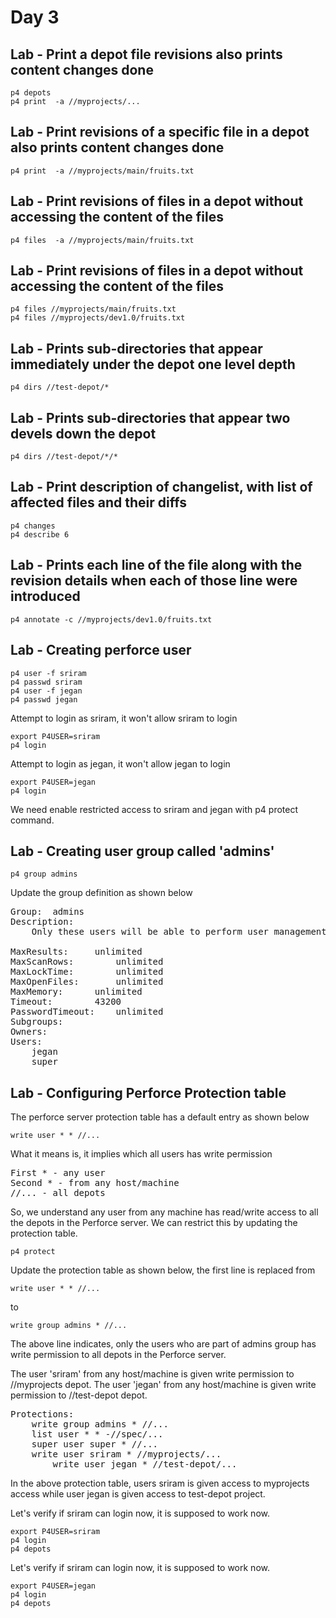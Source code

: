 # Day 3

## Lab - Print a depot file revisions also prints content changes done
```
p4 depots
p4 print  -a //myprojects/...
```

## Lab - Print revisions of a specific file in a depot also prints content changes done
```
p4 print  -a //myprojects/main/fruits.txt
```

## Lab - Print revisions of files in a depot without accessing the content of the files
```
p4 files  -a //myprojects/main/fruits.txt
```

## Lab - Print revisions of files in a depot without accessing the content of the files
```
p4 files //myprojects/main/fruits.txt
p4 files //myprojects/dev1.0/fruits.txt
```

## Lab - Prints sub-directories that appear immediately under the depot one level depth
```
p4 dirs //test-depot/*
```

## Lab - Prints sub-directories that appear two devels down the depot
```
p4 dirs //test-depot/*/*
```

## Lab - Print description of changelist, with list of affected files and their diffs
```
p4 changes
p4 describe 6
```

## Lab - Prints each line of the file along with the revision details when each of those line were introduced
```
p4 annotate -c //myprojects/dev1.0/fruits.txt
```

## Lab - Creating perforce user
```
p4 user -f sriram
p4 passwd sriram
p4 user -f jegan
p4 passwd jegan
```

Attempt to login as sriram, it won't allow sriram to login
```
export P4USER=sriram
p4 login
```

Attempt to login as jegan, it won't allow jegan to login
```
export P4USER=jegan
p4 login
```

We need enable restricted access to sriram and jegan with p4 protect command.

## Lab - Creating user group called 'admins'
```
p4 group admins
```

Update the  group definition as shown below
<pre>
Group:	admins
Description:
	Only these users will be able to perform user management

MaxResults:		unlimited
MaxScanRows:		unlimited
MaxLockTime:		unlimited
MaxOpenFiles:		unlimited
MaxMemory:		unlimited
Timeout:		43200
PasswordTimeout:	unlimited
Subgroups:
Owners:
Users:
	jegan
	super	
</pre>


## Lab - Configuring Perforce Protection table
The perforce server protection table has a default entry as shown below
```
write user * * //...
```

What it means is, it implies which all users has write permission
<pre>
First * - any user
Second * - from any host/machine
//... - all depots	
</pre>	

So, we understand any user from any machine has read/write access to all the depots in the Perforce server.
We can restrict this by updating the protection table.
```
p4 protect
```

Update the protection table as shown below, the first line is replaced from
```
write user * * //...
```

to
```
write group admins * //...
```
The above line indicates, only the users who are part of admins group has write permission to all depots in the Perforce server.

The user 'sriram' from any host/machine is given write permission to //myprojects depot.
The user 'jegan' from any host/machine is given write permission to //test-depot depot.

<pre>
Protections:
	write group admins * //...
	list user * * -//spec/...
	super user super * //...
	write user sriram * //myprojects/...
        write user jegan * //test-depot/...
</pre>

In the above protection table, users sriram is given access to myprojects access while user jegan is given access to test-depot project.

Let's verify if sriram can login now, it is supposed to work now.
```
export P4USER=sriram
p4 login
p4 depots
```

Let's verify if sriram can login now, it is supposed to work now.
```
export P4USER=jegan
p4 login
p4 depots
```
